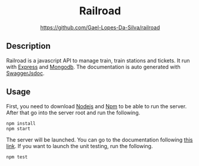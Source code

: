 <div align="center">
	<h1>Railroad</h1>
    <a href="https://github.com/Gael-Lopes-Da-Silva/tiny.brainfuck">https://github.com/Gael-Lopes-Da-Silva/railroad</a>
</div>


Description
------------------------------------------------------------------

Railroad is a javascript API to manage train, train stations and tickets. It run with [Express](https://www.npmjs.com/package/express) and [Mongodb](https://en.wikipedia.org/wiki/MongoDB). The documentation is auto generated with [SwaggerJsdoc](https://www.npmjs.com/package/swagger-jsdoc).


Usage
------------------------------------------------------------------

First, you need to download [Nodejs](https://nodejs.org/en) and [Npm](https://www.npmjs.com/) to be able to run the server. After that go into the server root and run the following.

~~~
npm install
npm start
~~~

The server will be launched. You can go to the documentation following [this link](http://localhost:3000/docs).
If you want to launch the unit testing, run the following.

~~~
npm test
~~~